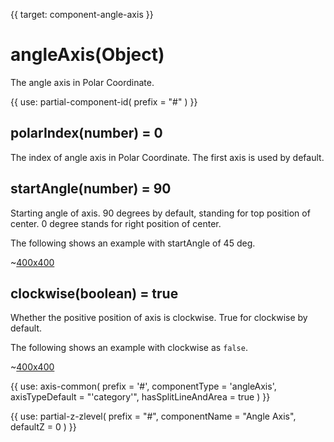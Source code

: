 
{{ target: component-angle-axis }}

# angleAxis(Object)

The angle axis in Polar Coordinate.

{{ use: partial-component-id(
    prefix = "#"
) }}

## polarIndex(number) = 0

The index of angle axis in Polar Coordinate. The first axis is used by default.

## startAngle(number) = 90

<ExampleUIControlAngle default="90" min="-360" max="360" step="1" />

Starting angle of axis. 90 degrees by default, standing for top position of center. 0 degree stands for right position of center.

The following shows an example with startAngle of 45 deg.

~[400x400](${galleryViewPath}doc-example/polar-start-angle&edit=1&reset=1)

## clockwise(boolean) = true

<ExampleUIControlBoolean default="true" />

Whether the positive position of axis is clockwise. True for clockwise by default.

The following shows an example with clockwise as `false`.

~[400x400](${galleryViewPath}doc-example/polar-anticlockwise&edit=1&reset=1)

{{ use: axis-common(
    prefix = '#',
    componentType = 'angleAxis',
    axisTypeDefault = "'category'",
    hasSplitLineAndArea = true
) }}

{{ use: partial-z-zlevel(
    prefix = "#",
    componentName = "Angle Axis",
    defaultZ = 0
) }}

